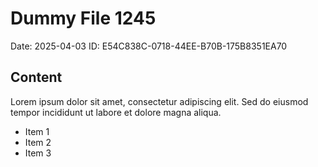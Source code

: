 # Dummy File 1245

Date: 2025-04-03
ID: E54C838C-0718-44EE-B70B-175B8351EA70

## Content

Lorem ipsum dolor sit amet, consectetur adipiscing elit.
Sed do eiusmod tempor incididunt ut labore et dolore magna aliqua.

* Item 1
* Item 2
* Item 3

